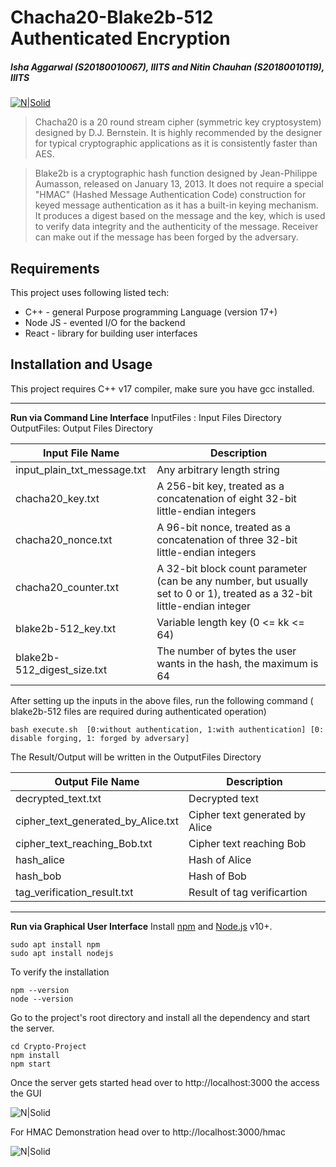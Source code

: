 # Chacha20-Blake2b-512 Authenticated Encryption
##### _Isha Aggarwal (S20180010067), IIITS and Nitin Chauhan (S20180010119), IIITS_
[![N|Solid](https://img.icons8.com/material-outlined/48/000000/github.png)](https://github.com/buntynitin/Crypto-Project)

>Chacha20 is a 20 round stream cipher (symmetric key cryptosystem) designed by D.J. Bernstein. It is highly recommended by the designer for typical cryptographic applications as it is consistently faster than AES.


>Blake2b is a cryptographic hash function designed by Jean-Philippe Aumasson, released on January 13, 2013. It does not require a special "HMAC" (Hashed Message Authentication Code) construction for keyed message authentication as it has a built-in keying mechanism. It produces a digest based on the message and the key, which is used to verify data integrity and the authenticity of the message. Receiver can make out if the message has been forged by the adversary.


## Requirements

This project uses following listed tech:

- C++ - general Purpose programming Language (version 17+)
- Node JS - evented I/O for the backend
- React - library for building user interfaces


## Installation and Usage
This project requires C++ v17 compiler, make sure you have gcc installed.
***
**Run via Command Line Interface**
InputFiles : Input Files Directory
OutputFiles: Output Files Directory

| Input File Name | Description |
| ------ | ------ |
| input_plain_txt_message.txt | Any arbitrary length string |
| chacha20_key.txt | A 256-bit key, treated as a concatenation of eight 32-bit little-endian integers |
| chacha20_nonce.txt | A 96-bit nonce, treated as a concatenation of three 32-bit little-endian integers |
| chacha20_counter.txt | A 32-bit block count parameter (can be any number, but usually set to 0 or 1), treated as a 32-bit little-endian integer |
| blake2b-512_key.txt | Variable length key (0 <= kk <= 64) |
| blake2b-512_digest_size.txt | The number of bytes the user wants in the hash, the maximum is 64 |

After setting up the inputs in the above files, run the following command ( blake2b-512 files are required during authenticated operation)
```
bash execute.sh  [0:without authentication, 1:with authentication] [0: disable forging, 1: forged by adversary]
```


The Result/Output will be written in the OutputFiles Directory

| Output File Name| Description |
| ------ | ------ |
| decrypted_text.txt | Decrypted text |
| cipher_text_generated_by_Alice.txt | Cipher text generated by Alice |
| cipher_text_reaching_Bob.txt | Cipher text reaching Bob |
| hash_alice | Hash of Alice |
| hash_bob | Hash of Bob |
| tag_verification_result.txt | Result of tag verificartion |

***
**Run via Graphical User Interface**
Install [npm](https://www.npmjs.com/) and [Node.js](https://nodejs.org/) v10+.
```
sudo apt install npm
sudo apt install nodejs
```
To verify the installation
```
npm --version
node --version
```

Go to the project's root directory and install all the dependency and start the server.

```
cd Crypto-Project
npm install
npm start
```
Once the server gets started head over to http://localhost:3000 the access the GUI

![N|Solid](https://res.cloudinary.com/dez3yjolk/image/upload/v1639157072/samples/Screenshot_2021-12-10_at_10.53.36_PM_bs3oem.png)

For HMAC Demonstration head over to http://localhost:3000/hmac

![N|Solid](https://res.cloudinary.com/dez3yjolk/image/upload/v1639156932/samples/Screenshot_2021-12-10_at_10.52.01_PM_tdiosw.png)
